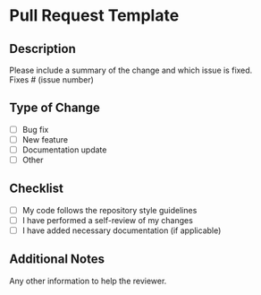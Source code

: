 # Pull Request Template

## Description
Please include a summary of the change and which issue is fixed.  
Fixes # (issue number)

## Type of Change
- [ ] Bug fix
- [ ] New feature
- [ ] Documentation update
- [ ] Other

## Checklist
- [ ] My code follows the repository style guidelines
- [ ] I have performed a self-review of my changes
- [ ] I have added necessary documentation (if applicable)

## Additional Notes
Any other information to help the reviewer.
